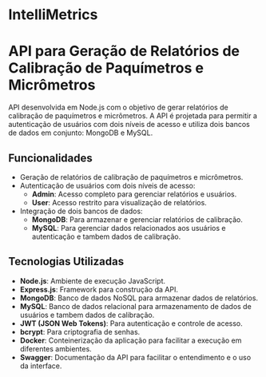# IntelliMetrics
# API para Geração de Relatórios de Calibração de Paquímetros e Micrômetros

API desenvolvida em Node.js com o objetivo de gerar relatórios de calibração de paquímetros e micrômetros. A API é projetada para permitir a autenticação de usuários com dois níveis de acesso e utiliza dois bancos de dados em conjunto: MongoDB e MySQL.

## Funcionalidades

- Geração de relatórios de calibração de paquímetros e micrômetros.
- Autenticação de usuários com dois níveis de acesso:
  - **Admin**: Acesso completo para gerenciar relatórios e usuários.
  - **User**: Acesso restrito para visualização de relatórios.
- Integração de dois bancos de dados:
  - **MongoDB**: Para armazenar e gerenciar relatórios de calibração.
  - **MySQL**: Para gerenciar dados relacionados aos usuários e autenticação e tambem dados de calibração.
  
## Tecnologias Utilizadas

- **Node.js**: Ambiente de execução JavaScript.
- **Express.js**: Framework para construção da API.
- **MongoDB**: Banco de dados NoSQL para armazenar dados de relatórios.
- **MySQL**: Banco de dados relacional para armazenamento de dados de usuários e  tambem dados de calibração.
- **JWT (JSON Web Tokens)**: Para autenticação e controle de acesso.
- **bcrypt**: Para criptografia de senhas.
- **Docker**: Conteinerização da aplicação para facilitar a execução em diferentes ambientes.
- **Swagger**: Documentação da API para facilitar o entendimento e o uso da interface.
